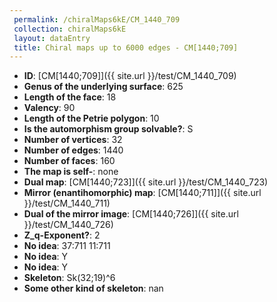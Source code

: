 ```yaml
--- 
 permalink: /chiralMaps6kE/CM_1440_709 
 collection: chiralMaps6kE
 layout: dataEntry
 title: Chiral maps up to 6000 edges - CM[1440;709]
---
```


- **ID**: [CM[1440;709]]({{ site.url }}/test/CM_1440_709)
- **Genus of the underlying surface**: 625
- **Length of the face**: 18
- **Valency**: 90
- **Length of the Petrie polygon**: 10
- **Is the automorphism group solvable?**: S
- **Number of vertices**: 32
- **Number of edges**: 1440
- **Number of faces**: 160
- **The map is self-**: none
- **Dual map**: [CM[1440;723]]({{ site.url }}/test/CM_1440_723)
- **Mirror (enantihomorphic) map**: [CM[1440;711]]({{ site.url }}/test/CM_1440_711)
- **Dual of the mirror image**: [CM[1440;726]]({{ site.url }}/test/CM_1440_726)
- **Z_q-Exponent?**: 2
- **No idea**:  37:711 11:711
- **No idea**: Y
- **No idea**: Y
- **Skeleton**: Sk(32;19)^6
- **Some other kind of skeleton**: nan
